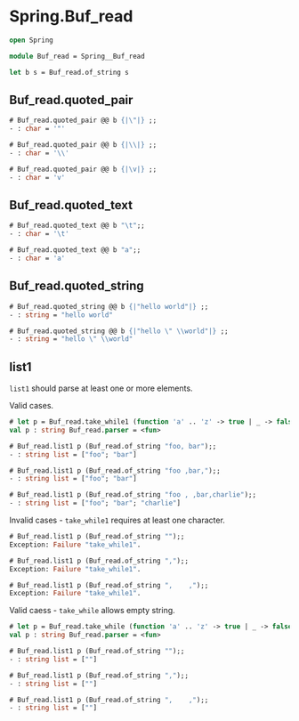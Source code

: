 # Spring.Buf_read

```ocaml
open Spring

module Buf_read = Spring__Buf_read

let b s = Buf_read.of_string s
```

## Buf_read.quoted_pair

```ocaml
# Buf_read.quoted_pair @@ b {|\"|} ;;
- : char = '"'

# Buf_read.quoted_pair @@ b {|\\|} ;;
- : char = '\\'

# Buf_read.quoted_pair @@ b {|\v|} ;;
- : char = 'v'
```

## Buf_read.quoted_text

```ocaml
# Buf_read.quoted_text @@ b "\t";;
- : char = '\t'

# Buf_read.quoted_text @@ b "a";;
- : char = 'a'
```

## Buf_read.quoted_string

```ocaml
# Buf_read.quoted_string @@ b {|"hello world"|} ;;
- : string = "hello world"

# Buf_read.quoted_string @@ b {|"hello \" \\world"|} ;;
- : string = "hello \" \\world"
```

## list1 

`list1` should parse at least one or more elements. 

Valid cases.

```ocaml
# let p = Buf_read.take_while1 (function 'a' .. 'z' -> true | _ -> false);;
val p : string Buf_read.parser = <fun>

# Buf_read.list1 p (Buf_read.of_string "foo, bar");;
- : string list = ["foo"; "bar"]

# Buf_read.list1 p (Buf_read.of_string "foo ,bar,");;
- : string list = ["foo"; "bar"]

# Buf_read.list1 p (Buf_read.of_string "foo , ,bar,charlie");;
- : string list = ["foo"; "bar"; "charlie"]
```

Invalid cases - `take_while1` requires at least one character.

```ocaml
# Buf_read.list1 p (Buf_read.of_string "");;
Exception: Failure "take_while1".

# Buf_read.list1 p (Buf_read.of_string ",");;
Exception: Failure "take_while1".

# Buf_read.list1 p (Buf_read.of_string ",    ,");;
Exception: Failure "take_while1".
```

Valid caess - `take_while` allows empty string.

```ocaml
# let p = Buf_read.take_while (function 'a' .. 'z' -> true | _ -> false);;
val p : string Buf_read.parser = <fun>

# Buf_read.list1 p (Buf_read.of_string "");;
- : string list = [""]

# Buf_read.list1 p (Buf_read.of_string ",");;
- : string list = [""]

# Buf_read.list1 p (Buf_read.of_string ",    ,");;
- : string list = [""]
```
